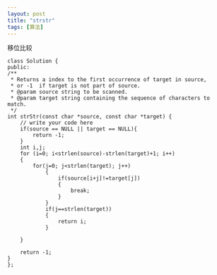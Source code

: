 ```yaml
---
layout: post
title: "strstr"
tags: [算法]
---
```


移位比较


	class Solution {
	public:
    /**
     * Returns a index to the first occurrence of target in source,
     * or -1  if target is not part of source.
     * @param source string to be scanned.
     * @param target string containing the sequence of characters to match.
     */
    int strStr(const char *source, const char *target) {
        // write your code here
        if(source == NULL || target == NULL){
            return -1;
        }
        int i,j;
        for (i=0; i<strlen(source)-strlen(target)+1; i++)
        {
            for(j=0; j<strlen(target); j++)
                {
                    if(source[i+j]!=target[j])
                    {
                        break;
                    }
                }
                if(j==strlen(target))
                {
                    return i;
                }
                
        }
    
        return -1;
    }
	};
